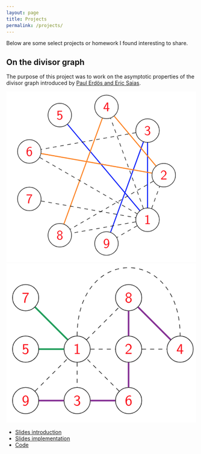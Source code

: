 ```yaml
---
layout: page
title: Projects
permalink: /projects/
---
```


Below are some select projects or homework I found interesting to share.

## On the divisor graph

The purpose of this project was to work on the asymptotic properties of the
divisor graph introduced by [Paul Erdös and Eric Saias](http://matwbn.icm.edu.pl/ksiazki/aa/aa73/aa7324.pdf).

![](/assets/images/graph1.png)
![](/assets/images/graph2.png)


* [Slides introduction](https://github.com/ncloarec/TIPE/blob/master/info.pdf)
* [Slides implementation](https://github.com/ncloarec/TIPE/blob/master/tipe.pdf)
* [Code](https://github.com/ncloarec/TIPE)
